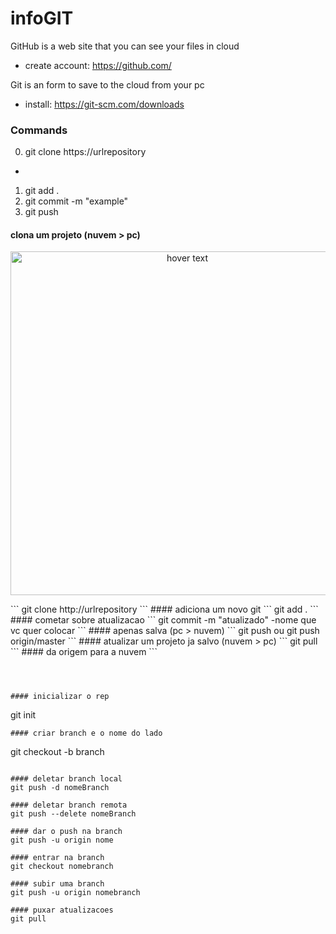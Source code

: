 # infoGIT

GitHub is a web site that you can see your files in cloud                                                                                                                       
- create account: https://github.com/                                                                                                                                           
 
Git is an form to save to the cloud from your pc                                                                                                                                 
- install: https://git-scm.com/downloads
                                                                                                                                                                                 
### Commands
0. git clone https://urlrepository
-
1. git add .
2. git commit -m "example"
3. git push

#### clona um projeto (nuvem > pc)
<p align="center">
  <img src="./images/gitclone.png" width="550" title="hover text">
</p>
```
git clone http://urlrepository
```
#### adiciona um novo git
```
git add .
```
#### cometar sobre atualizacao
```
git commit -m "atualizado" -nome que vc quer colocar
```
#### apenas salva (pc > nuvem)
```
git push 
ou
git push origin/master
```
#### atualizar um projeto ja salvo (nuvem > pc)
```
git pull
```
#### da origem para a nuvem
```
      
```



#### inicializar o rep
```
git init
```
#### criar branch e o nome do lado
```
git checkout -b branch        
```

#### deletar branch local
git push -d nomeBranch

#### deletar branch remota
git push --delete nomeBranch

#### dar o push na branch
git push -u origin nome

#### entrar na branch 
git checkout nomebranch

#### subir uma branch
git push -u origin nomebranch

#### puxar atualizacoes
git pull
